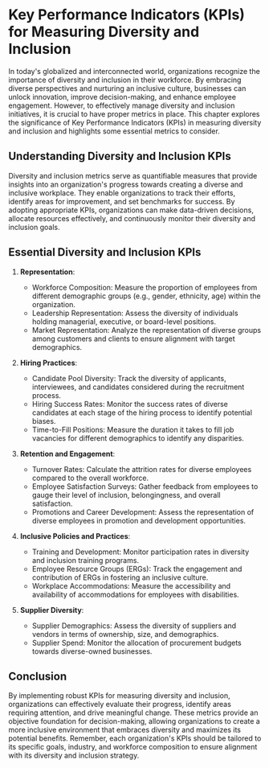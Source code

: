 Key Performance Indicators (KPIs) for Measuring Diversity and Inclusion
================================================================================



In today's globalized and interconnected world, organizations recognize the importance of diversity and inclusion in their workforce. By embracing diverse perspectives and nurturing an inclusive culture, businesses can unlock innovation, improve decision-making, and enhance employee engagement. However, to effectively manage diversity and inclusion initiatives, it is crucial to have proper metrics in place. This chapter explores the significance of Key Performance Indicators (KPIs) in measuring diversity and inclusion and highlights some essential metrics to consider.

Understanding Diversity and Inclusion KPIs
------------------------------------------

Diversity and inclusion metrics serve as quantifiable measures that provide insights into an organization's progress towards creating a diverse and inclusive workplace. They enable organizations to track their efforts, identify areas for improvement, and set benchmarks for success. By adopting appropriate KPIs, organizations can make data-driven decisions, allocate resources effectively, and continuously monitor their diversity and inclusion goals.

Essential Diversity and Inclusion KPIs
--------------------------------------

1. **Representation**:

   * Workforce Composition: Measure the proportion of employees from different demographic groups (e.g., gender, ethnicity, age) within the organization.
   * Leadership Representation: Assess the diversity of individuals holding managerial, executive, or board-level positions.
   * Market Representation: Analyze the representation of diverse groups among customers and clients to ensure alignment with target demographics.
2. **Hiring Practices**:

   * Candidate Pool Diversity: Track the diversity of applicants, interviewees, and candidates considered during the recruitment process.
   * Hiring Success Rates: Monitor the success rates of diverse candidates at each stage of the hiring process to identify potential biases.
   * Time-to-Fill Positions: Measure the duration it takes to fill job vacancies for different demographics to identify any disparities.
3. **Retention and Engagement**:

   * Turnover Rates: Calculate the attrition rates for diverse employees compared to the overall workforce.
   * Employee Satisfaction Surveys: Gather feedback from employees to gauge their level of inclusion, belongingness, and overall satisfaction.
   * Promotions and Career Development: Assess the representation of diverse employees in promotion and development opportunities.
4. **Inclusive Policies and Practices**:

   * Training and Development: Monitor participation rates in diversity and inclusion training programs.
   * Employee Resource Groups (ERGs): Track the engagement and contribution of ERGs in fostering an inclusive culture.
   * Workplace Accommodations: Measure the accessibility and availability of accommodations for employees with disabilities.
5. **Supplier Diversity**:

   * Supplier Demographics: Assess the diversity of suppliers and vendors in terms of ownership, size, and demographics.
   * Supplier Spend: Monitor the allocation of procurement budgets towards diverse-owned businesses.

Conclusion
----------

By implementing robust KPIs for measuring diversity and inclusion, organizations can effectively evaluate their progress, identify areas requiring attention, and drive meaningful change. These metrics provide an objective foundation for decision-making, allowing organizations to create a more inclusive environment that embraces diversity and maximizes its potential benefits. Remember, each organization's KPIs should be tailored to its specific goals, industry, and workforce composition to ensure alignment with its diversity and inclusion strategy.
